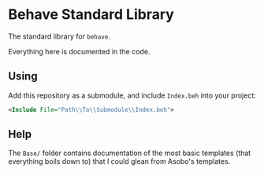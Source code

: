# Behave Standard Library

The standard library for `behave`.

Everything here is documented in the code.

## Using

Add this repository as a submodule, and include `Index.beh` into your project:

```xml
<Include File="Path\\To\\Submodule\\Index.beh">
```

## Help

The `Base/` folder contains documentation of the most basic templates (that everything boils down to) that I could glean from Asobo's templates.
